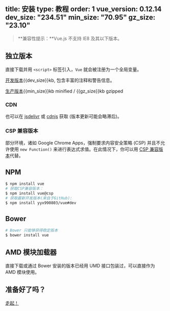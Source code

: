 title: 安装
type: 教程
order: 1
vue_version: 0.12.14
dev_size: "234.51"
min_size: "70.95"
gz_size: "23.10"
---

> **兼容性提示：**Vue.js 不支持 IE8 及其以下版本。

## 独立版本

直接下载并用 `<script>` 标签引入，`Vue` 就会被注册为一个全局变量。

<div id="downloads">
<a class="button" href="https://raw.github.com/yyx990803/vue/{{vue_version}}/dist/vue.js" download>开发版本</a><span class="light info">{{dev_size}}kb, 包含丰富的注释和警告信息。</span>

<a class="button" href="https://raw.github.com/yyx990803/vue/{{vue_version}}/dist/vue.min.js" download>生产版本</a><span class="light info">{{min_size}}kb minified / {{gz_size}}kb gzipped</span>
</div>

### CDN

也可以在 [jsdelivr](//cdn.jsdelivr.net/vue/{{vue_version}}/vue.min.js) 或 [cdnjs](//cdnjs.cloudflare.com/ajax/libs/vue/{{vue_version}}/vue.min.js) 获取 (版本更新可能会略滞后)。

### CSP 兼容版本

部分环境，诸如 Google Chrome Apps，强制要求内容安全策略 (CSP) 并且不允许使用 `new Function()` 来进行表达式求值。在此情况下，你可以用 [CSP 兼容版本](https://github.com/yyx990803/vue/tree/csp/dist)代替。

## NPM

``` bash
$ npm install vue
# 获取CSP兼容版本：
$ npm install vue@csp
# 获取最新开发版本(来自于GitHub):
$ npm install yyx990803/vue#dev
```

## Bower

``` bash
# Bower 只能够获得稳定版本
$ bower install vue
```

## AMD 模块加载器

直接下载或通过 Bower 安装的版本已经用 UMD 接口包装过，可以直接作为 AMD 模块使用。

## 准备好了吗？

[走起！](../guide/)
